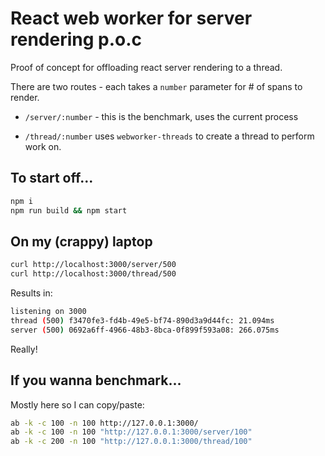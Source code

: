 
# React web worker for server rendering p.o.c

Proof of concept for offloading react server rendering to a thread.

There are two routes - each takes a `number` parameter for # of spans to render.

- `/server/:number` - this is the benchmark, uses the current process

- `/thread/:number` uses `webworker-threads` to create a thread to perform work on.

## To start off...

```sh
npm i
npm run build && npm start
```

## On my (crappy) laptop

```sh
curl http://localhost:3000/server/500
curl http://localhost:3000/thread/500
```

Results in:

```sh
listening on 3000
thread (500) f3470fe3-fd4b-49e5-bf74-890d3a9d44fc: 21.094ms
server (500) 0692a6ff-4966-48b3-8bca-0f899f593a08: 266.075ms
```

Really!


## If you wanna benchmark...

Mostly here so I can copy/paste:

```sh
ab -k -c 100 -n 100 http://127.0.0.1:3000/
ab -k -c 100 -n 100 "http://127.0.0.1:3000/server/100"
ab -k -c 200 -n 100 "http://127.0.0.1:3000/thread/100"
```
